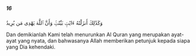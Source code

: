 ##### 16

<span class="ayah">وَكَذَٰلِكَ أَنزَلْنَٰهُ ءَايَٰتٍۭ بَيِّنَٰتٍۢ وَأَنَّ ٱللَّهَ يَهْدِى مَن يُرِيدُ</span>

<span class="ayah_translation">Dan demikianlah Kami telah menurunkan Al Quran yang merupakan ayat-ayat yang nyata, dan bahwasanya Allah memberikan petunjuk kepada siapa yang Dia kehendaki.</span>
